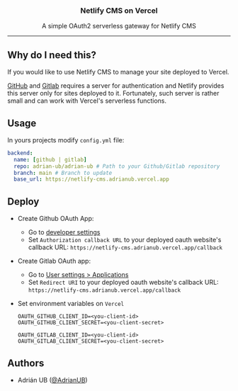 <div align="center">
    <h3>
        Netlify CMS on Vercel
    </h3>
    <p>
        A simple OAuth2 serverless gateway for Netlify CMS
    </p>
</div>

---

## Why do I need this?

If you would like to use Netlify CMS to manage your site deployed to Vercel.

[GitHub](https://github.com) and [Gitlab](https://gitlab.com) requires a server for authentication and Netlify provides this server only for sites deployed to it. Fortunately, such server is rather small and can work with Vercel's serverless functions.

## Usage

In yours projects modify `config.yml` file:

```yaml
backend:
  name: [github | gitlab]
  repo: adrian-ub/adrian-ub # Path to your Github/Gitlab repository
  branch: main # Branch to update
  base_url: https://netlify-cms.adrianub.vercel.app
```

## Deploy

- Create Github OAuth App:
  - Go to [developer settings](https://github.com/settings/developers)
  - Set `Authorization callback URL` to your deployed oauth website's callback URL:
    `https://netlify-cms.adrianub.vercel.app/callback`
- Create Gitlab OAuth app:
  - Go to [User settings > Applications](https://gitlab.com/-/profile/applications)
  - Set `Redirect URI` to your deployed oauth website's callback URL:
    `https://netlify-cms.adrianub.vercel.app/callback`
- Set environment variables on `Vercel`

  ```shell
  OAUTH_GITHUB_CLIENT_ID=<you-client-id>
  OAUTH_GITHUB_CLIENT_SECRET=<you-client-secret>

  OAUTH_GITLAB_CLIENT_ID=<you-client-id>
  OAUTH_GITLAB_CLIENT_SECRET=<you-client-secret>
  ```

## Authors

- Adrián UB ([@AdrianUB](https://twitter.com/AdrianUB))
